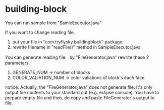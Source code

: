 building-block
==============

You can run sample from "SamleExecutor.java".

If you want to change reading file, 
1. put your file in "com.tryflysky.buildingblock" package.
2. rewrite filename in "readFile()" method in SampleExecutor.java

You can generate reading file　by "FileGenerator.java"
rewrite these 2 parameters.
1. GENERATE_NUM        -> number of blocks
2. COLOR_VALIATION_NUM -> color valiations of block's each face.

notice:
Actually, the "FileGenerator.java" does not generate file.
It's only output file contents to your standard out (e.g. eclipse console).
You have to prepare empty file and then, do copy and paste FileGenerator's output to file.


